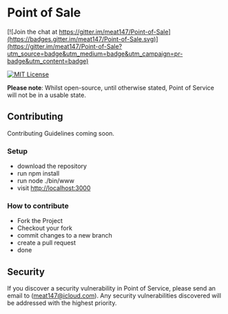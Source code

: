 # Point of Sale

[![Join the chat at https://gitter.im/meat147/Point-of-Sale](https://badges.gitter.im/meat147/Point-of-Sale.svg)](https://gitter.im/meat147/Point-of-Sale?utm_source=badge&utm_medium=badge&utm_campaign=pr-badge&utm_content=badge)

[![MIT License](https://img.shields.io/badge/license-MIT-blue.svg?style=flat-square)](https://github.com/meat147/Point-of-Sale/blob/master/LICENSE)

**Please note**: Whilst open-source, until otherwise stated, Point of Service will not be in a usable state.

## Contributing

Contributing Guidelines coming soon.


### Setup
- download the repository
- run npm install
- run node ./bin/www
- visit [http://localhost:3000](http://localhost:3000)


### How to contribute
- Fork the Project
- Checkout your fork
- commit changes to a new branch
- create a pull request
- done


## Security

If you discover a security vulnerability in Point of Service, please send an email to  ([meat147@icloud.com](mailto:meat147@icloud.com)). Any security vulnerabilities discovered will be addressed with the highest priority.
